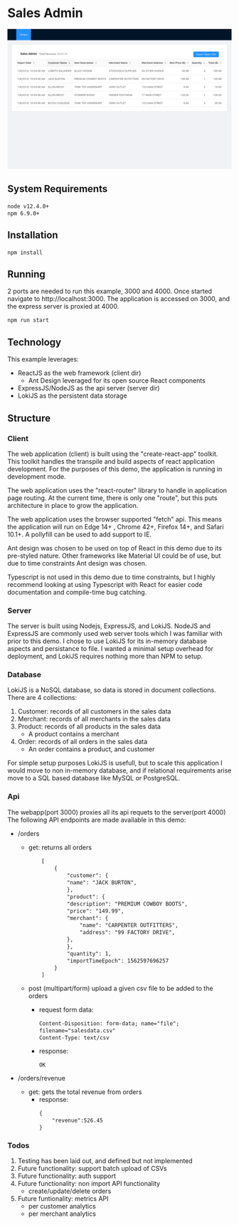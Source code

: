 # Sales Admin

![Image of Sales Admin](sales.png)

## System Requirements

```
node v12.4.0+
npm 6.9.0+
```

## Installation

```
npm install
```

## Running

2 ports are needed to run this example, 3000 and 4000. Once started navigate to http://localhost:3000.
The application is accessed on 3000, and the express server is proxied at 4000.

```
npm run start
```

## Technology

This example leverages:

- ReactJS as the web framework (client dir)
  - Ant Design leveraged for its open source React components
- ExpressJS/NodeJS as the api server (server dir)
- LokiJS as the persistent data storage

## Structure

### Client

The web application (client) is built using the "create-react-app" toolkit.
This toolkit handles the transpile and build aspects of react application development.
For the purposes of this demo, the application is running in development mode.

The web application uses the "react-router" library to handle in application page routing.
At the current time, there is only one "route", but this puts architecture in place to grow
the application.

The web application uses the browser supported "fetch" api. This means the application
will run on Edge 14+ , Chrome 42+, Firefox 14+, and Safari 10.1+. A pollyfill can be used
to add support to IE.

Ant design was chosen to be used on top of React in this demo due to its pre-styled nature.
Other frameworks like Material UI could be of use, but due to time constraints Ant design was chosen.

Typescript is not used in this demo due to time constraints, but I highly recommend looking at using
Typescript with React for easier code documentation and compile-time bug catching.

### Server

The server is built using Nodejs, ExpressJS, and LokiJS.
NodeJS and ExpressJS are commonly used web server tools which I was familiar with prior to this demo.
I chose to use LokiJS for its in-memory database aspects and persistance to file. I wanted a
minimal setup overhead for deployment, and LokiJS requires nothing more than NPM to setup.

### Database

LokiJS is a NoSQL database, so data is stored in document collections. There are 4 collections:

1. Customer: records of all customers in the sales data
2. Merchant: records of all merchants in the sales data
3. Product: records of all products in the sales data
   - A product contains a merchant
4. Order: records of all orders in the sales data
   - An order contains a product, and customer

For simple setup purposes LokiJS is usefull, but to scale this application I would move to non in-memory database,
and if relational requirements arise move to a SQL based database like MySQL or PostgreSQL.

### Api

The webapp(port 3000) proxies all its api requets to the server(port 4000)
The following API endpoints are made available in this demo:

- /orders

  - get: returns all orders

    ```
        [
            {
                "customer": {
                "name": "JACK BURTON",
                },
                "product": {
                "description": "PREMIUM COWBOY BOOTS",
                "price": "149.99",
                "merchant": {
                    "name": "CARPENTER OUTFITTERS",
                    "address": "99 FACTORY DRIVE",
                },
                },
                "quantity": 1,
                "importTimeEpoch": 1562597696257
            }
        ]
    ```

  - post (multipart/form) upload a given csv file to be added to the orders
    - request form data:
      ```
      Content-Disposition: form-data; name="file"; filename="salesdata.csv"
      Content-Type: text/csv
      ```
    - response:
      ```
      OK
      ```

- /orders/revenue
  - get: gets the total revenue from orders
    - response:
      ```
      {
          "revenue":526.45
      }
      ```

### Todos

1. Testing has been laid out, and defined but not implemented
2. Future functionality: support batch upload of CSVs
3. Future functionality: auth support
4. Future functionality: non import API functionality
   - create/update/delete orders
5. Future funtionality: metrics API
   - per customer analytics
   - per merchant analytics
